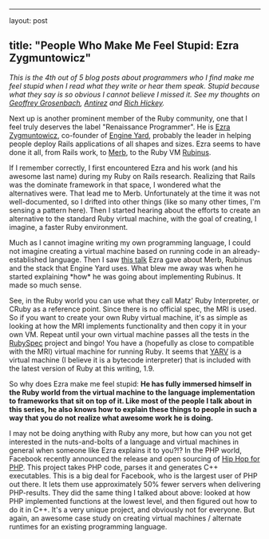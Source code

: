 <hr />

<p>layout: post</p>

<h2>title: "People Who Make Me Feel Stupid: Ezra Zygmuntowicz"</h2>

<p><i>This is the 4th out of 5 blog posts about programmers who I find make me feel stupid when I read what they write or hear them speak.  Stupid because what they say is so obvious I cannot believe I missed it.  See my thoughts on <a href="http://www.littlehart.net/atthekeyboard/2010/03/01/people-who-make-me-feel-stupid-geoffrey-grosenbach/">Geoffrey Grosenbach</a>, <a href="http://www.littlehart.net/atthekeyboard/2010/03/02/people-who-make-me-feel-stupid-antirez/">Antirez</a> and <a href="http://www.littlehart.net/atthekeyboard/2010/03/03/people-who-make-me-feel-stupid-rich-hickey/">Rich Hickey</a>.</i>
</p>

<p>
Next up is another prominent member of the Ruby community, one that I feel truly deserves the label "Renaissance Programmer".  He is <a href="http://brainspl.at/">Ezra Zygmuntowicz</a>, co-founder of <a href="http://www.engineyard.com">Engine Yard</a>, probably the leader in helping people deploy Rails applications of all shapes and sizes.  Ezra seems to have done it all, from Rails work, to <a href="http://merbivore.com/">Merb</a>, to the Ruby VM <a href="http://rubini.us/">Rubinus</a>.
</p>

<p>
If I remember correctly, I first encountered Ezra and his work (and his awesome last name) during my Ruby on Rails research.  Realizing that Rails was the dominate framework in that space, I wondered what the alternatives were.  That lead me to Merb.  Unfortunately at the time it was not well-documented, so I drifted into other things (like so many other times, I'm sensing a pattern here).  Then I started hearing about the efforts to create an alternative to the standard Ruby virtual machine, with the goal of creating, I imagine, a faster Ruby environment.
</p>

<p>Much as I cannot imagine writing my own programming language, I could not imagine creating a virtual machine based on running code in an already-established language.  Then I saw <a href="http://www.youtube.com/watch?v=TcMklv40YMY">this talk</a> Ezra gave about Merb, Rubinus and the stack that Engine Yard uses.  What blew me away was when he started explaining *how* he was going about implementing Rubinus.  It made so much sense.
</p>

<p>
See, in the Ruby world you can use what they call Matz' Ruby Interpreter, or CRuby as a reference point.  Since there is no official spec, the MRI is used.  So if you want to create your own Ruby virtual machine, it's as simple as looking at how the MRI implements functionality and then copy it in your own VM.  Repeat until your own virtual machine passes all the tests in the <a href="http://rubyspec.org/">RubySpec</a> project and bingo!  You have a (hopefully as close to compatible with the MRI) virtual machine for running Ruby.  It seems that <a href="http://en.wikipedia.org/wiki/YARV">YARV</a> is a virtual machine (I believe it is a bytecode interpreter) that is included with the latest version of Ruby at this writing, 1.9.
</p>

<p>
So why does Ezra make me feel stupid: <b>He has fully immersed himself in the Ruby world from the virtual machine to the language implementation to frameworks that sit on top of it.  Like most of the people I talk about in this series, he also knows how to explain these things to people in such a way that you do not realize what awesome work he is doing.</b>
</p>

<p>
I may not be doing anything with Ruby any more, but how can you not get interested in the nuts-and-bolts of a language and virtual machines in general when someone like Ezra explains it to you?!?  In the PHP world, Facebook recently announced the release and open sourcing of <a href="http://wiki.github.com/facebook/hiphop-php/">Hip Hop for PHP</a>.  This project takes PHP code, parses it and generates C++ executables.  This is a big deal for Facebook, who is the largest user of PHP out there.  It lets them use approximately 50% fewer servers when delivering PHP-results.  They did the same thing I talked about above:  looked at how PHP implemented functions at the lowest level, and then figured out how to do it in C++.  It's a very unique project, and obviously not for everyone.  But again, an awesome case study on creating virtual machines / alternate runtimes for an existing programming language.
</p>
